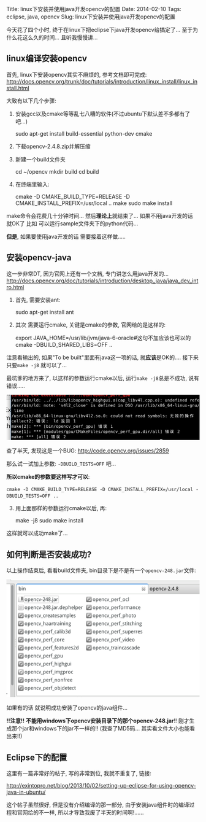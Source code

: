 Title: linux下安装并使用java开发opencv的配置
Date: 2014-02-10
Tags: eclipse, java, opencv
Slug: linux下安装并使用java开发opencv的配置


今天花了四个小时, 终于在linux下把eclipse下java开发opencv给搞定了... 至于为什么花这么久的时间... 且听我慢慢讲... 

linux编译安装opencv
------------------
首先, linux下安装opencv其实不麻烦的, 参考文档即可完成:
<http://docs.opencv.org/trunk/doc/tutorials/introduction/linux_install/linux_install.html>

大致有以下几个步骤:

1) 安装gcc以及cmake等等乱七八糟的软件(不过ubuntu下默认差不多都有了吧...)

    sudo apt-get install build-essential python-dev cmake
    

2) 下载opencv-2.4.8.zip并解压缩

3) 新建一个build文件夹

	cd ~/opencv
	mkdir build
	cd build

4) 在终端里输入: 

	cmake -D CMAKE_BUILD_TYPE=RELEASE -D CMAKE_INSTALL_PREFIX=/usr/local ..
	make
	sudo make install

make命令会花费几十分钟时间...
然后**理论上**就结束了... 如果不用java开发的话 就OK了 比如 可以运行sample文件夹下的python代码...

**但是**, 如果要使用java开发的话 需要接着这样做.....


安装opencv-java
------------------


这一步非常DT, 因为官网上还有一个文档, 专门讲怎么用java开发的...
<http://docs.opencv.org/doc/tutorials/introduction/desktop_java/java_dev_intro.html>

1) 首先, 需要安装ant: 

    sudo apt-get install ant

2) 其次 需要运行cmake, 关键是cmake的参数, 官网给的是这样的: 

	export JAVA_HOME=/usr/lib/jvm/java-6-oracle#这句不加应该也可以的
	cmake -DBUILD_SHARED_LIBS=OFF ..


注意看输出的, 如果"To be built"里面有java这一项的话, 就**应该**是OK的.... 接下来只要``make -j8`` 就可以了...

最坑爹的地方来了, 以这样的参数运行cmake以后, 运行``make -j8``总是不成功, 说有错误.....

![](./linux下安装并使用java开发opencv的配置/pasted_image.png)

查了半天, 发现这是一个BUG:
<http://code.opencv.org/issues/2859>

那么试一试加上参数: ``-DBUILD_TESTS=OFF`` 吧...

**所以cmake的参数要这样写才可以**: 

``cmake -D CMAKE_BUILD_TYPE=RELEASE -D CMAKE_INSTALL_PREFIX=/usr/local -DBUILD_TESTS=OFF ..``

3) 用上面那样的参数运行cmake以后, 再: 

	make -j8
	sudo make install

这样就可以成功make了...


如何判断是否安装成功? 
------------------



以上操作结束后, 看看build文件夹, bin目录下是不是有一个``opencv-248.jar``文件:

![](./linux下安装并使用java开发opencv的配置/pasted_image001.png)

如果有的话 就说明成功安装了opencv的java组件... 

**!!注意!!**
**不能用windows下opencv安装目录下的那个opencv-248.jar**!! 
刚才生成那个jar和windows下的jar不一样的!! (我查了MD5码... 其实看文件大小也能看出来!!)



Eclipse下的配置 
------------------



这里有一篇非常好的帖子, 写的非常到位, 我就不重复了, 链接:

<http://exintopro.net/blog/2013/10/02/setting-up-eclipse-for-using-opencv-java-in-ubuntu/>

这个帖子虽然很好, 但是没有介绍编译的那一部分, 由于安装java组件时的编译过程和官网给的不一样, 所以才导致我废了半天的时间啊!......



